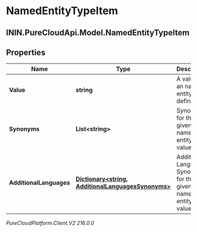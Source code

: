 # NamedEntityTypeItem

## ININ.PureCloudApi.Model.NamedEntityTypeItem

## Properties

|Name | Type | Description | Notes|
|------------ | ------------- | ------------- | -------------|
| **Value** | **string** | A value for an named entity type definition. | |
| **Synonyms** | **List&lt;string&gt;** | Synonyms for the given named entity value. | [optional] |
| **AdditionalLanguages** | [**Dictionary&lt;string, AdditionalLanguagesSynonyms&gt;**](AdditionalLanguagesSynonyms) | Additional Language Synonyms for the given named entity value. | [optional] |



_PureCloudPlatform.Client.V2 216.0.0_
